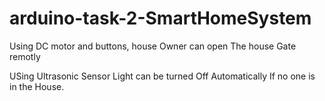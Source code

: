 # arduino-task-2-SmartHomeSystem
Using DC motor and buttons, house Owner can open The house Gate remotly 

USing Ultrasonic Sensor  Light can be turned Off Automatically If no one is in the House.
